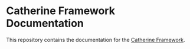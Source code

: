 # Catherine Framework Documentation

This repository contains the documentation for the [Catherine Framework](https://github.com/CatherineFramework/Catherine).
